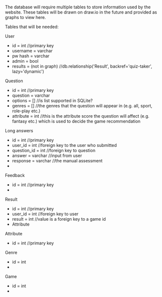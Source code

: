 The database will require multiple tables to store information used by the website. These tables will be drawn on draw.io in 
the future and provided as graphs to view here.

Tables that will be needed:

User
- id = int            //primary key
- username = varchar
- pw hash = varchar
- admin = bool
- results = (not in graph)  //db.relationship('Result', backref='quiz-taker', lazy='dynamic')

Question 
- id = int            //primary key
- question = varchar
- options = []        //is list supported in SQLite?
- genres = []         //the genres that the question will appear in (e.g. all, sport, role-play etc.)
- attribute = int     //this is the attribute score the question will affect (e.g. fantasy etc.) which is used to decide the game recommendation


Long answers 
- id = int            //primary key
- user_id = int       //foreign key to the user who submitted 
- question_id = int   //foreign key to question
- answer = varchar    //input from user
- response = varchar  //the manual assessment 
- 


Feedback 
- id = int            //primary key
- 


Result
- id = int            //primary key
- user_id = int       //foreign key to user
- result = int        //value is a foreign key to a game id
- Attribute


Attribute
- id = int            //primary key


Genre
- id = int
- 


Game
- id = int
-







